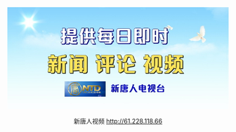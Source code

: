 <a name=top>
<div align="center"><IMG SRC="https://github.com/dfchunsring/nini/blob/master/Vre-img/ntdtvflower.jpg?raw=true" width=800><br>

新唐人视频 http://61.228.118.66</div>
